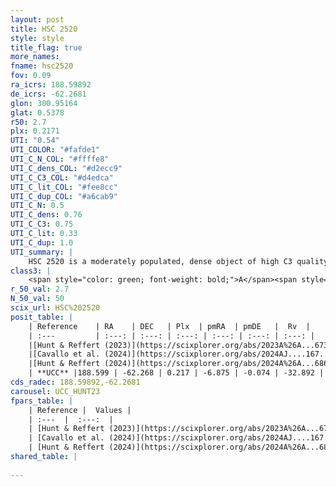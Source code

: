 ```yaml
---
layout: post
title: HSC 2520
style: style
title_flag: true
more_names: 
fname: hsc2520
fov: 0.09
ra_icrs: 188.59892
de_icrs: -62.2681
glon: 300.95164
glat: 0.5378
r50: 2.7
plx: 0.2171
UTI: "0.54"
UTI_COLOR: "#fafde1"
UTI_C_N_COL: "#ffffe8"
UTI_C_dens_COL: "#d2ecc9"
UTI_C_C3_COL: "#d4edca"
UTI_C_lit_COL: "#fee8cc"
UTI_C_dup_COL: "#a6cab9"
UTI_C_N: 0.5
UTI_C_dens: 0.76
UTI_C_C3: 0.75
UTI_C_lit: 0.33
UTI_C_dup: 1.0
UTI_summary: |
    HSC 2520 is a moderately populated, dense object of high C3 quality. It was recently reported in the literature.
class3: |
    <span style="color: green; font-weight: bold;">A</span><span style="color: #FFC300; font-weight: bold;">B</span>
r_50_val: 2.7
N_50_val: 50
scix_url: HSC%202520
posit_table: |
    | Reference    | RA    | DEC   | Plx  | pmRA  | pmDE   |  Rv  |
    | :---         | :---: | :---: | :---: | :---: | :---: | :---: |
    |[Hunt & Reffert (2023)](https://scixplorer.org/abs/2023A%26A...673A.114H) | 188.576 | -62.258 | 0.237 | -6.812 | -0.112 | -32.835 |
    |[Cavallo et al. (2024)](https://scixplorer.org/abs/2024AJ....167...12C) | 189.11 | -62.274 | 0.237 | -- | -- | -- |
    |[Hunt & Reffert (2024)](https://scixplorer.org/abs/2024A%26A...686A..42H) | 188.576 | -62.258 | 0.237 | -6.812 | -0.112 | -32.835 |
    | **UCC** |188.599 | -62.268 | 0.217 | -6.875 | -0.074 | -32.892 | 
cds_radec: 188.59892,-62.2681
carousel: UCC_HUNT23
fpars_table: |
    | Reference |  Values |
    | :---  |  :---:  |
    | [Hunt & Reffert (2023)](https://scixplorer.org/abs/2023A%26A...673A.114H) | `AV50=5.375, diffAV50=3.206, MOD50=12.861, logAge50=7.245` |
    | [Cavallo et al. (2024)](https://scixplorer.org/abs/2024AJ....167...12C) | `AV50=5.25, dMod50=12.5, logAge50=7.48, [Fe/H]50=-0.21` |
    | [Hunt & Reffert (2024)](https://scixplorer.org/abs/2024A%26A...686A..42H) | `MassJ=1317.46` |
shared_table: |
    
---
```


